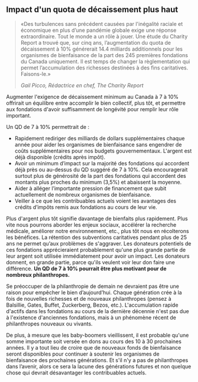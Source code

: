 ## Impact d'un quota de décaissement plus haut

> «Des turbulences sans précédent causées par l'inégalité raciale et économique en plus d’une pandémie globale exige une réponse extraordinaire. Tout le monde a un rôle à jouer. Une étude du Charity Report a trouvé que, sur cinq ans, l’augmentation du quota de décaissement à 10% générerait 14.4 milliards additionnels pour les organismes de bienfaisance de la part des 245 premières fondations du Canada uniquement. Il est temps de changer la règlementation qui permet l’accumulation des richesses destinées à des fins caritatives. Faisons-le.»
>  
>  <cite>Gail Picco, Rédactrice en chef, The Charity Report</cite>

Augmenter l'exigence de décaissement minimum au Canada à 7 à 10% offrirait un équilibre entre accomplir le bien collectif, plus tôt, et permettre aux fondations d'avoir suffisamment de longévité pour remplir leur rôle important.

Un QD de 7 à 10% permettrait de&nbsp;:

* Rapidement rediriger des milliards de dollars supplémentaires chaque année pour aider les organismes de bienfaisance sans engendrer de coûts supplémentaires pour nos budgets gouvernementaux. L'argent est déjà disponible (crédits après impôt).
* Avoir un minimum d’impact sur la majorité des fondations qui accordent déjà près ou au-dessus du QD suggéré de 7 à 10%. Cela encouragerait surtout plus de générosité de la part des fondations qui accordent des montants plus proches du minimum (3,5%) et abaissent la moyenne.
* Aider à alléger l’importante pression de financement que subit actuellement de nombreux organismes de bienfaisance.
* Veiller à ce que les contribuables actuels voient les avantages des crédits d’impôts remis aux fondations au cours de leur vie.

Plus d'argent plus tôt signifie davantage de bienfaits plus rapidement. Plus vite nous pourrons aborder les enjeux sociaux, accélérer la recherche médicale, améliorer notre environnement, etc., plus tôt nous en récolterons les bénéfices. La rétention des subventions caritatives pendant plus de 25 ans ne permet qu’aux problèmes de s'aggraver. Les donateurs potentiels de ces fondations apprécieraient probablement qu'une plus grande partie de leur argent soit utilisée immédiatement pour avoir un impact. Les donateurs donnent, en grande partie, parce qu'ils veulent voir leur don faire une différence. **Un QD de 7 à 10% pourrait être plus motivant pour de nombreux philanthropes.**

Se préoccuper de la philanthropie de demain ne devraient pas être une raison pour empêcher le bien d’aujourd’hui. Chaque génération crée à la fois de nouvelles richesses et de nouveaux philanthropes (pensez à Balsillie, Gates, Buffet, Zuckerberg, Bezos, etc.). L'accumulation rapide d'actifs dans les fondations au cours de la dernière décennie n'est pas due à l'existence d'anciennes fondations, mais à un phénomène récent de philanthropes nouveaux ou vivants.

De plus, à mesure que les baby-boomers vieillissent, il est probable qu'une somme importante soit versée en dons au cours des 10 à 30 prochaines années. Il y a tout lieu de croire que de nouveaux fonds de bienfaisance seront disponibles pour continuer à soutenir les organismes de bienfaisance des prochaines générations. Et s'il n'y a pas de philanthropes dans l’avenir, alors ce sera la lacune des générations futures et non quelque chose qui devrait désavantager les contribuables actuels.